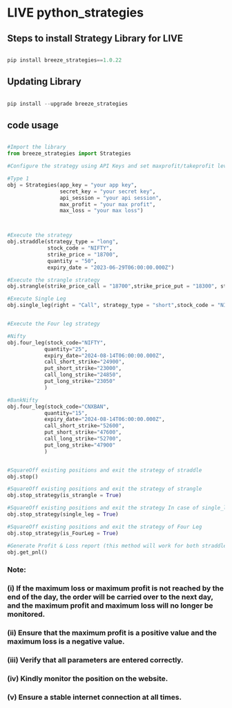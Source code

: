 # LIVE  python_strategies

## Steps to install Strategy Library for LIVE


```python

pip install breeze_strategies==1.0.22

```

## Updating Library

```python

pip install --upgrade breeze_strategies

```

## code usage

```python

#Import the library
from breeze_strategies import Strategies

#Configure the strategy using API Keys and set maxprofit/takeprofit level.

#Type 1
obj = Strategies(app_key = "your app key",
                 secret_key = "your secret key",
                 api_session = "your api session",
                 max_profit = "your max profit",
                 max_loss = "your max loss")



#Execute the strategy
obj.straddle(strategy_type = "long",
             stock_code = "NIFTY",
             strike_price = "18700",
             quantity = "50",
             expiry_date = "2023-06-29T06:00:00.000Z")

#Execute the strangle strategy
obj.strangle(strike_price_call = "18700",strike_price_put = "18300", strategy_type = "long",stock_code = "NIFTY", quantity = "50", expiry_date = "2023-06-29T06:00:00.000Z")

#Execute Single Leg
obj.single_leg(right = "Call", strategy_type = "short",stock_code = "NIFTY", strike_price = "18700", quantity = "50", expiry_date = "2023-06-29T06:00:00.000Z")


#Execute the Four leg strategy

#Nifty 
obj.four_leg(stock_code="NIFTY",
            quantity="25",
            expiry_date="2024-08-14T06:00:00.000Z",
            call_short_strike="24900",
            put_short_strike="23000",
            call_long_strike="24850",
            put_long_strike="23050"
            )

#BankNifty
obj.four_leg(stock_code="CNXBAN",
            quantity="15",
            expiry_date="2024-08-14T06:00:00.000Z",
            call_short_strike="52600",
            put_short_strike="47600",
            call_long_strike="52700",
            put_long_strike="47900"
            )


#SquareOff existing positions and exit the strategy of straddle
obj.stop() 

#SquareOff existing positions and exit the strategy of strangle
obj.stop_strategy(is_strangle = True) 

#SquareOff existing positions and exit the strategy In case of single_leg pass single_leg flag as True as mentioned below
obj.stop_strategy(single_leg = True)

#SquareOff existing positions and exit the strategy of Four Leg
obj.stop_strategy(is_FourLeg = True)

#Generate Profit & Loss report (this method will work for both straddle and strangle)
obj.get_pnl()

```

### Note:
### (i) If the maximum loss or maximum profit is not reached by the end of the day, the order will be carried over to the next day, and the maximum profit and maximum loss will no longer be monitored.
### (ii) Ensure that the maximum profit is a positive value and the maximum loss is a negative value.
### (iii) Verify that all parameters are entered correctly.
### (iv) Kindly monitor the position on the website.
### (v) Ensure a stable internet connection at all times.


 